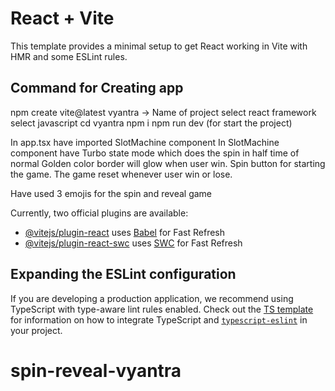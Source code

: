 # React + Vite

This template provides a minimal setup to get React working in Vite with HMR and some ESLint rules.
## Command for Creating app
npm create vite@latest
vyantra -> Name of project
select react framework
select javascript
cd vyantra
npm i
npm run dev (for start the project)

In app.tsx have imported SlotMachine component
In SlotMachine component have 
Turbo state mode which does the spin in half time of normal
Golden color border will glow when user win.
Spin button for starting the game.
The game reset whenever user win or lose.


Have used 3 emojis for the spin and reveal game






Currently, two official plugins are available:

- [@vitejs/plugin-react](https://github.com/vitejs/vite-plugin-react/blob/main/packages/plugin-react) uses [Babel](https://babeljs.io/) for Fast Refresh
- [@vitejs/plugin-react-swc](https://github.com/vitejs/vite-plugin-react/blob/main/packages/plugin-react-swc) uses [SWC](https://swc.rs/) for Fast Refresh

## Expanding the ESLint configuration

If you are developing a production application, we recommend using TypeScript with type-aware lint rules enabled. Check out the [TS template](https://github.com/vitejs/vite/tree/main/packages/create-vite/template-react-ts) for information on how to integrate TypeScript and [`typescript-eslint`](https://typescript-eslint.io) in your project.
# spin-reveal-vyantra
